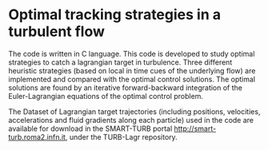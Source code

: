 # Optimal tracking strategies in a turbulent flow
The code is written in C language. 
This code is developed to study optimal strategies to catch a lagrangian target in turbulence. Three different heuristic strategies (based on local in time cues of the underlying flow) are implemented and compared with the optimal control solutions. The optimal solutions are found by an iterative forward-backward integration of the Euler-Lagrangian equations of the optimal control problem. 


The Dataset of Lagrangian target trajectories (including positions, velocities, accelerations and fluid gradients along each particle) used in the code are available for download in the SMART-TURB portal http://smart-turb.roma2.infn.it, under the TURB-Lagr repository.
